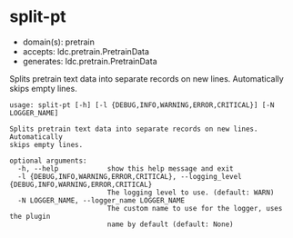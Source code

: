# split-pt

* domain(s): pretrain
* accepts: ldc.pretrain.PretrainData
* generates: ldc.pretrain.PretrainData

Splits pretrain text data into separate records on new lines. Automatically skips empty lines.

```
usage: split-pt [-h] [-l {DEBUG,INFO,WARNING,ERROR,CRITICAL}] [-N LOGGER_NAME]

Splits pretrain text data into separate records on new lines. Automatically
skips empty lines.

optional arguments:
  -h, --help            show this help message and exit
  -l {DEBUG,INFO,WARNING,ERROR,CRITICAL}, --logging_level {DEBUG,INFO,WARNING,ERROR,CRITICAL}
                        The logging level to use. (default: WARN)
  -N LOGGER_NAME, --logger_name LOGGER_NAME
                        The custom name to use for the logger, uses the plugin
                        name by default (default: None)
```
